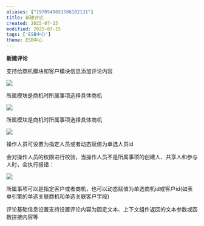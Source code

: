 ```yaml
---
aliases: ["1970549651586102131"]
title: 新建评论
created: 2025-07-15
modified: 2025-07-15
tags: ['ESB中心']
theme: ESB中心
---
```


**新建评论**

支持给商机模块和客户模块信息添加评论内容

![](b21de34f32f0e68fbd88f481c55c1024.jpg)

所属模块是商机时所属事项选择具体商机

![](c4ba7a9ea1b75a692bce54bfa04db266.jpg)

所属模块是商机时所属事项选择具体商机

![](b8df825a5baae082289e4f9753902042.jpg)

操作人员可设置为指定人员或者动态赋值为单选人员id

会对操作人员的权限进行校验，当操作人员不是所属事项的创建人、共享人和参与人时，会执行报错：

![](937f66eb56d189fd5cac63ec9901792e.jpg)

所属事项可以是指定客户或者商机，也可以动态赋值为单选商机id或客户id(如表单引擎的单选关联商机和单选关联客户字段)

评论基础信息设置支持设置评论内容为固定文本、上下文组件返回的文本参数或函数拼接内容等